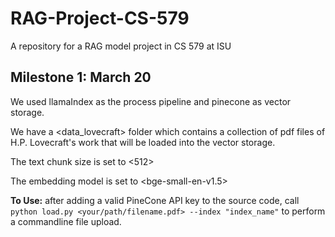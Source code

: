 # RAG-Project-CS-579
A repository for a RAG model project in CS 579 at ISU

## Milestone 1: March 20
We used llamaIndex as the process pipeline and pinecone as vector storage. 

We have a <data_lovecraft> folder which contains a collection of pdf files of H.P. Lovecraft's work that will be loaded into the vector storage.

The text chunk size is set to <512>

The embedding model is set to <bge-small-en-v1.5>

**To Use:** after adding a valid PineCone API key to the source code, call `python load.py <your/path/filename.pdf> --index "index_name"` to perform a commandline file upload.
